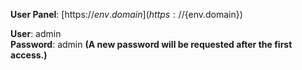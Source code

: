 **User Panel**: [https://${env.domain}](https://${env.domain})

**User**: admin  
**Password**: admin
**(A new password will be requested after the first access.)**